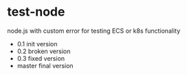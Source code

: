 # test-node
node.js with custom error for testing ECS or k8s functionality

- 0.1 init version
- 0.2 broken version
- 0.3 fixed version
- master final version
